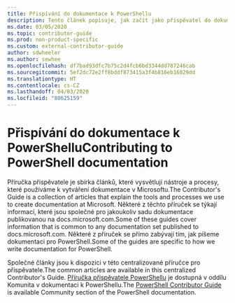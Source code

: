 ```yaml
---
title: Přispívání do dokumentace k PowerShellu
description: Tento článek popisuje, jak začít jako přispěvatel do dokumentace k PowerShellu.
ms.date: 03/05/2020
ms.topic: contributor-guide
ms.prod: non-product-specific
ms.custom: external-contributor-guide
author: sdwheeler
ms.author: sewhee
ms.openlocfilehash: df7bad93dfc7b75c2d4fcb6bd3344dd787246cab
ms.sourcegitcommit: 5ef2dc72e2ff8bddf873415a3f4b816eb16029dd
ms.translationtype: HT
ms.contentlocale: cs-CZ
ms.lasthandoff: 04/03/2020
ms.locfileid: "80625159"
---
```

# <a name="contributing-to-powershell-documentation"></a><span data-ttu-id="bbec1-103">Přispívání do dokumentace k PowerShellu</span><span class="sxs-lookup"><span data-stu-id="bbec1-103">Contributing to PowerShell documentation</span></span>

<span data-ttu-id="bbec1-104">Příručka přispěvatele je sbírka článků, které vysvětlují nástroje a procesy, které používáme k vytváření dokumentace v Microsoftu.</span><span class="sxs-lookup"><span data-stu-id="bbec1-104">The Contributor's Guide is a collection of articles that explain the tools and processes we use to create documentation at Microsoft.</span></span> <span data-ttu-id="bbec1-105">Některé z těchto příruček se týkají informací, které jsou společné pro jakoukoliv sadu dokumentace publikovanou na docs.microsoft.com.</span><span class="sxs-lookup"><span data-stu-id="bbec1-105">Some of these guides cover information that is common to any documentation set published to docs.microsoft.com.</span></span> <span data-ttu-id="bbec1-106">Některé z příruček se přímo zabývají tím, jak píšeme dokumentaci pro PowerShell.</span><span class="sxs-lookup"><span data-stu-id="bbec1-106">Some of the guides are specific to how we write documentation for PowerShell.</span></span>

<span data-ttu-id="bbec1-107">Společné články jsou k dispozici v této centralizované příručce pro přispěvatele.</span><span class="sxs-lookup"><span data-stu-id="bbec1-107">The common articles are available in this centralized Contributor's Guide.</span></span> <span data-ttu-id="bbec1-108">[Příručka přispěvatele PowerShellu](/powershell/scripting/community/contributing/overview) je dostupná v oddílu Komunita v dokumentaci k PowerShellu.</span><span class="sxs-lookup"><span data-stu-id="bbec1-108">The [PowerShell Contributor Guide](/powershell/scripting/community/contributing/overview) is available Community section of the PowerShell documentation.</span></span>
